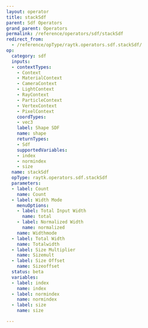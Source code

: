 ```yaml
---
layout: operator
title: stackSdf
parent: Sdf Operators
grand_parent: Operators
permalink: /reference/operators/sdf/stackSdf
redirect_from:
  - /reference/opType/raytk.operators.sdf.stackSdf/
op:
  category: sdf
  inputs:
  - contextTypes:
    - Context
    - MaterialContext
    - CameraContext
    - LightContext
    - RayContext
    - ParticleContext
    - VertexContext
    - PixelContext
    coordTypes:
    - vec3
    label: Shape SDF
    name: shape
    returnTypes:
    - Sdf
    supportedVariables:
    - index
    - normindex
    - size
  name: stackSdf
  opType: raytk.operators.sdf.stackSdf
  parameters:
  - label: Count
    name: Count
  - label: Width Mode
    menuOptions:
    - label: Total Input Width
      name: total
    - label: Normalized Width
      name: normalized
    name: Widthmode
  - label: Total Width
    name: Totalwidth
  - label: Size Multiplier
    name: Sizemult
  - label: Size Offset
    name: Sizeoffset
  status: beta
  variables:
  - label: index
    name: index
  - label: normindex
    name: normindex
  - label: size
    name: size

---
```

